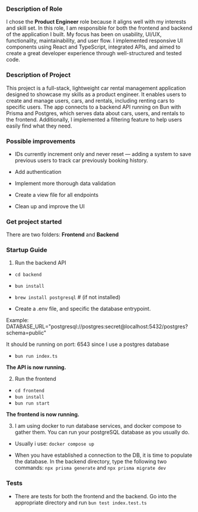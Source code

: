 <h3>Description of Role</h3>
I chose the <strong>Product Engineer</strong> role because it aligns well with my interests and skill set. In this role, I am responsible for both the frontend and backend of the application I built. My focus has been on usability, UI/UX, functionality, maintainability, and user flow. I implemented responsive UI components using React and TypeScript, integrated APIs, and aimed to create a great developer experience through well-structured and tested code.

<h3>Description of Project</h3>
This project is a full-stack, lightweight car rental management application designed to showcase my skills as a product engineer. It enables users to create and manage users, cars, and rentals, including renting cars to specific users. The app connects to a backend API running on Bun with Prisma and Postgres, which serves data about cars, users, and rentals to the frontend. Additionally, I implemented a filtering feature to help users easily find what they need.

<h3>Possible improvements</h3>

- IDs currently increment only and never reset — adding a system to save previous users to track car previously booking history.

- Add authentication

- Implement more thorough data validation

- Create a view file for all endpoints

- Clean up and improve the UI

<h3>Get project started</h3>
There are two folders: <strong>Frontend</strong> and <strong>Backend</strong>

<h3>Startup Guide</h3>

1. Run the backend API

- `cd backend`

- `bun install`

- `brew install postgresql` # (if not installed)

- Create a .env file, and specific the database entrypoint.

Example: DATABASE_URL="postgresql://postgres:secret@localhost:5432/postgres?schema=public"

It should be running on port: 6543 since I use a postgres database

- `bun run index.ts`

<strong>The API is now running.</strong>

2.  Run the frontend

- `cd frontend`
- `bun install`
- `bun run start`

<strong>The frontend is now running. </strong>

3.  I am using docker to run database services, and docker compose to gather them. You can run your postgreSQL database as you usually do.

- Usually i use:
  `docker compose up`

- When you have established a connection to the DB, it is time to populate the database. In the backend directory, type the following two commands:
  `npx prisma generate` and `npx prisma migrate dev`

<h3>Tests</h3>

- There are tests for both the frontend and the backend. Go into the appropriate directory and run `bun test index.test.ts`
